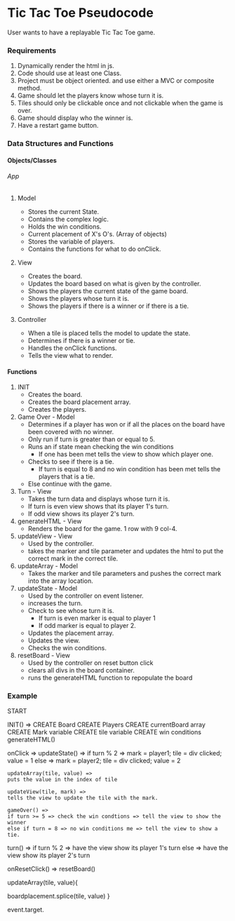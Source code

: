 # Tic Tac Toe Pseudocode

User wants to have a replayable Tic Tac Toe game.

### Requirements
1. Dynamically render the html in js.
2. Code should use at least one Class.
3. Project must be object oriented. and use either a MVC or composite method.
4. Game should let the players know whose turn it is.
5. Tiles should only be clickable once and not clickable when the game is over.
6. Game should display who the winner is.
7. Have a restart game button.

### Data Structures and Functions

#### Objects/Classes

###### App
1. Model
    - Stores the current State.
    - Contains the complex logic.
    - Holds the win conditions.
    - Current placement of X's O's. (Array of objects)
    - Stores the variable of players.
    - Contains the functions for what to do onClick.

2. View
    - Creates the board.
    - Updates the board based on what is given by the controller.
    - Shows the players the current state of the game board.
    - Shows the players whose turn it is.
    - Shows the players if there is a winner or if there is a tie.

3. Controller
    - When a tile is placed tells the model to update the state.
    - Determines if there is a winner or tie.
    - Handles the onClick functions.
    - Tells the view what to render.

#### Functions

1. INIT
    - Creates the board.
    - Creates the board placement array.
    - Creates the players.
2. Game Over - Model
    - Determines if a player has won or if all the places on the board have been covered with no winner.
    - Only run if turn is greater than or equal to 5.
    - Runs an if state mean checking the win conditions
        - If one has been met tells the view to show which player one.
    - Checks to see if there is a tie.
        - If turn is equal to 8 and no win condition has been met tells the players that is a tie.
    - Else continue with the game.
4. Turn - View
    - Takes the turn data and displays whose turn it is.
    - If turn is even view shows that its player 1's turn.
    - If odd view shows its player 2's turn.
5. generateHTML - View
    - Renders the board for the game. 1 row with 9 col-4.
6. updateView - View
    - Used by the controller.
    - takes the marker and tile parameter and updates the html to put the correct mark in the correct tile.
7. updateArray - Model
    - Takes the marker and tile parameters and pushes the correct mark into the array location.
8. updateState - Model
    - Used by the controller on event listener.
    - increases the turn.
    - Check to see whose turn it is.
        - If turn is even marker is equal to player 1
        - If odd marker is equal to player 2.
    - Updates the placement array.
    - Updates the view.
    - Checks the win conditions.
9. resetBoard - View
    - Used by the controller on reset button click
    - clears all divs in the board container.
    - runs the generateHTML function to repopulate the board


### Example

START

INIT() =>
CREATE Board
CREATE Players
CREATE currentBoard array
CREATE Mark variable
CREATE tile variable
CREATE win conditions
generateHTML()

onClick =>
updateState() =>
    if turn % 2 => mark = player1; tile = div clicked; value = 1
    else => mark = player2; tile = div clicked; value = 2
    
    updateArray(tile, value) =>
    puts the value in the index of tile

    updateView(tile, mark) =>
    tells the view to update the tile with the mark.

    gameOver() =>
    if turn >= 5 => check the win condtions => tell the view to show the winner
    else if turn = 8 => no win conditions me => tell the view to show a tie.

turn() =>
if turn % 2 => have the view show its player 1's turn
else => have the view show its player 2's turn

onResetClick() =>
resetBoard()


updateArray(tile, value){

boardplacement.splice(tile, value)
}

event.target.


